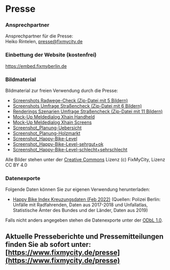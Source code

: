 # Presse

### Ansprechpartner

Ansprechpartner für die Presse: <br>
Heiko Rintelen, [presse@fixmycity.de](mailto:presse@fixmycity.de)

### Einbettung der Website (kostenfrei)

https://embed.fixmyberlin.de

### Bildmaterial

Bildmaterial zur freien Verwendung durch die Presse: <br>

- [Screenshots Radwege-Check (Zip-Datei mit 5 Bildern)](/uploads/press/Screenshots-Radwege-Check_©FixMyCity.zip 'Screenshots-Radwege-Check')
- [Screenshots Umfrage Straßencheck (Zip-Datei mit 6 Bildern)](/uploads/press/Strassencheck_Screenshots_©FixMyBerlin.zip 'Screenshots-Umfrage Straßencheck')
- [Renderings Szenarien Umfrage Straßencheck (Zip-Datei mit 11 Bildern)](/uploads/press/Strassencheck-Szenarien-©FixMyBerlin.zip 'Renderings Szenarien Umfrage Straßencheck')
- [Mock-Up Meldedialog Xhain Handheld](/uploads/press/Meldedialog_MockUp_FixMyBerlin.png 'MockUp-Meldedialog Xhain Handheld')
- [Mock-Up Meldedialog Xhain Screens](/uploads/press/MockUp_4screens_Meldedialog.jpg 'MockUp-Meldedialog Xhain Screens')
- [Screenshot_Planung-Uebersicht](/uploads/press/Planungsansicht_fixmyberlin.jpg 'Screenshot-Planungen')
- [Screenshot_Planung-Holzmarkt](/uploads/press/Planung_Holzmarkt_fixmyberlin.jpg 'Screenshot-Planung-Holzmarkt')
- [Screenshot_Happy-Bike-Level](/uploads/press/Happy-Bike-Level_gesamt_fixmyberlin.jpg 'Screenshot-Happy-Bike-Level')
- [Screenshot_Happy-Bike-Level-sehrgut+ok](/uploads/press/Happy-Bike-Level_gut_fixmyberlin.jpg 'Screenshot-Happy-Bike-Level-gut')
- [Screenshot_Happy-Bike-Level-schlecht+sehrschlecht](/uploads/press/Happy-Bike-Level_schlecht_fixmyberlin.jpg 'Screenshot-Happy-Bike-Level-gut')

Alle Bilder stehen unter der [Creative Commons](https://creativecommons.org/licenses/by/4.0/) Lizenz (c) FixMyCity, Lizenz CC BY 4.0

### Datenexporte

Folgende Daten können Sie zur eigenen Verwendung herunterladen: <br>

- [Happy Bike Index Kreuzungsdaten (Feb 2022)](/uploads/press/intersections_visionzero_220214.csv) (Quellen: Polizei Berlin: Unfälle mit Radfahrenden, Daten aus 2017-2018 und Unfallatlas, Statistische Ämter des Bundes und der Länder, Daten aus 2019)

Falls nicht anders angegeben stehen die Datenexporte unter der [ODbL 1.0](https://opendatacommons.org/licenses/odbl/1-0/).

## Aktuelle Presseberichte und Pressemitteilungen finden Sie ab sofort unter: [https://www.fixmycity.de/presse](https://www.fixmycity.de/presse)
